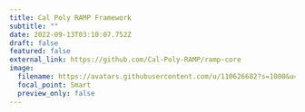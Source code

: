 ```yaml
---
title: Cal Poly RAMP Framework
subtitle: ""
date: 2022-09-13T03:10:07.752Z
draft: false
featured: false
external_link: https://github.com/Cal-Poly-RAMP/ramp-core
image:
  filename: https://avatars.githubusercontent.com/u/110626682?s=1000&u=07248cbe600c2763efdb240b7730736435d71ad7&v=4
  focal_point: Smart
  preview_only: false
---
```

